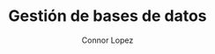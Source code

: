 ---
draft: false
title: "Gestión de bases de datos"
snippet: "Podemos ayudarte a diseñar, crear y gestionar bases de datos para cualquier tipo de aplicación."
image: {
    src: "https://www.eworkplace.com/latam/wp-content/uploads/sites/2/2021/04/Blogpost-Gestor-de-bases-de-datos.jpg",
    alt: "frontend master"
}
publishDate: "2022-11-07 15:39"
category: "Tutorials"
author: "Connor Lopez"
tags: [astro, tailwindcss, frontend]
---
